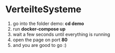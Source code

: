# VerteilteSysteme
1. go into the folder demo: **cd demo**
2. run **docker-compose up**
3. wait a few seconds until everything is running
4. open the page on port **80**
5. and you are good to go :)
